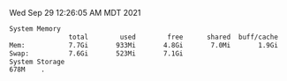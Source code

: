 Wed Sep 29 12:26:05 AM MDT 2021
```bash
System Memory
               total        used        free      shared  buff/cache   available
Mem:           7.7Gi       933Mi       4.8Gi       7.0Mi       1.9Gi       6.4Gi
Swap:          7.6Gi       523Mi       7.1Gi
System Storage
678M	.
```
```bash
